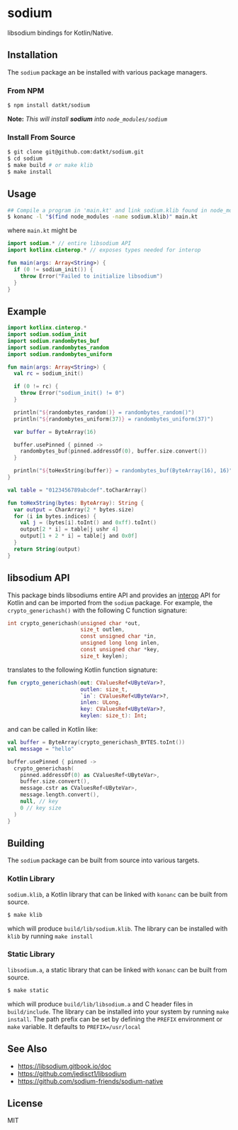 sodium
======

libsodium bindings for Kotlin/Native.

## Installation

The `sodium` package an be installed with various package managers.

### From NPM

```sh
$ npm install datkt/sodium
```

**Note:** *This will install **sodium** into `node_modules/sodium`*

### Install From Source

```sh
$ git clone git@github.com:datkt/sodium.git
$ cd sodium
$ make build # or make klib
$ make install
```

## Usage

```sh
## Compile a program in 'main.kt' and link sodium.klib found in node_modules
$ konanc -l "$(find node_modules -name sodium.klib)" main.kt
```

where `main.kt` might be

```kotlin
import sodium.* // entire libsodium API
import kotlinx.cinterop.* // exposes types needed for interop

fun main(args: Array<String>) {
  if (0 != sodium_init()) {
    throw Error("Failed to initialize libsodium")
  }
}
````

## Example

```kotlin
import kotlinx.cinterop.*
import sodium.sodium_init
import sodium.randombytes_buf
import sodium.randombytes_random
import sodium.randombytes_uniform

fun main(args: Array<String>) {
  val rc = sodium_init()

  if (0 != rc) {
    throw Error("sodium_init() != 0")
  }

  println("${randombytes_random()} = randombytes_random()")
  println("${randombytes_uniform(37)} = randombytes_uniform(37)")

  var buffer = ByteArray(16)

  buffer.usePinned { pinned ->
    randombytes_buf(pinned.addressOf(0), buffer.size.convert())
  }

  println("${toHexString(buffer)} = randombytes_buf(ByteArray(16), 16)")
}

val table = "0123456789abcdef".toCharArray()

fun toHexString(bytes: ByteArray): String {
  var output = CharArray(2 * bytes.size)
  for (i in bytes.indices) {
    val j = (bytes[i].toInt() and 0xff).toInt()
    output[2 * i] = table[j ushr 4]
    output[1 + 2 * i] = table[j and 0x0f]
  }
  return String(output)
}
```

## libsodium API

This package binds libsodiums entire API and provides an
[interop](https://github.com/JetBrains/kotlin-native/blob/master/INTEROP.md)
API for Kotlin and can be imported from the `sodium` package. For
example, the `crypto_generichash()` with the following C function
signature:

```c
int crypto_generichash(unsigned char *out,
                       size_t outlen,
                       const unsigned char *in,
                       unsigned long long inlen,
                       const unsigned char *key,
                       size_t keylen);
```

translates to the following Kotlin function signature:

```kotlin
fun crypto_generichash(out: CValuesRef<UByteVar>?,
                       outlen: size_t,
                       `in`: CValuesRef<UByteVar>?,
                       inlen: ULong,
                       key: CValuesRef<UByteVar>?,
                       keylen: size_t): Int;
```

and can be called in Kotlin like:

```kotlin
val buffer = ByteArray(crypto_generichash_BYTES.toInt())
val message = "hello"

buffer.usePinned { pinned ->
  crypto_generichash(
    pinned.addressOf(0) as CValuesRef<UByteVar>,
    buffer.size.convert(),
    message.cstr as CValuesRef<UByteVar>,
    message.length.convert(),
    null, // key
    0 // key size
  )
}
```

## Building

The `sodium` package can be built from source into various targets.

### Kotlin Library

`sodium.klib`, a Kotlin library that can be linked with `konanc` can be
built from source.

```sh
$ make klib
```

which will produce `build/lib/sodium.klib`. The library can be installed
with `klib` by running `make install`

### Static Library

`libsodium.a`, a static library that can be linked with `konanc` can be
built from source.

```sh
$ make static
```

which will produce `build/lib/libsodium.a` and C header files in
`build/include`. The library can be installed into your system by
running `make install`. The path prefix can be set by defining the
`PREFIX` environment or `make` variable. It defaults to
`PREFIX=/usr/local`

## See Also

* https://libsodium.gitbook.io/doc
* https://github.com/jedisct1/libsodium
* https://github.com/sodium-friends/sodium-native

## License

MIT
